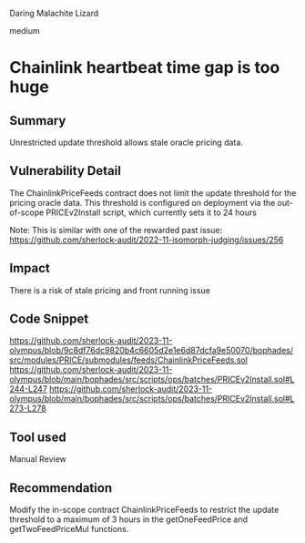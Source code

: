 Daring Malachite Lizard

medium

# Chainlink heartbeat time gap is too huge

## Summary
Unrestricted update threshold allows stale oracle pricing data.

## Vulnerability Detail
The ChainlinkPriceFeeds contract does not limit the update threshold for the pricing oracle data. This threshold is configured on deployment via the out-of-scope PRICEv2Install script, which currently sets it to 24 hours

Note: This is similar with one of the rewarded past issue: https://github.com/sherlock-audit/2022-11-isomorph-judging/issues/256

## Impact
There is a risk of stale pricing and front running issue

## Code Snippet
https://github.com/sherlock-audit/2023-11-olympus/blob/9c8df76dc9820b4c6605d2e1e6d87dcfa9e50070/bophades/src/modules/PRICE/submodules/feeds/ChainlinkPriceFeeds.sol
https://github.com/sherlock-audit/2023-11-olympus/blob/main/bophades/src/scripts/ops/batches/PRICEv2Install.sol#L244-L247
https://github.com/sherlock-audit/2023-11-olympus/blob/main/bophades/src/scripts/ops/batches/PRICEv2Install.sol#L273-L278

## Tool used
Manual Review

## Recommendation
Modify the in-scope contract ChainlinkPriceFeeds to restrict the update threshold to a maximum of 3 hours in the getOneFeedPrice and getTwoFeedPriceMul functions.